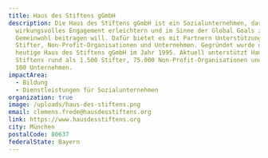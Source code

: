 ```yaml
---
title: Haus des Stiftens gGmbH
description: Die Haus des Stiftens gGmbH ist ein Sozialunternehmen, das
  wirkungsvolles Engagement erleichtern und im Sinne der Global Goals zu mehr
  Gemeinwohl beitragen will. Dafür bietet es mit Partnern Unterstützung für
  Stifter, Non-Profit-Organisationen und Unternehmen. Gegründet wurde die
  heutige Haus des Stiftens gGmbH im Jahr 1995. Aktuell unterstützt Haus des
  Stiftens rund als 1.500 Stifter, 75.000 Non-Profit-Organisationen und mehr als
  100 Unternehmen.
impactArea:
  - Bildung
  - Dienstleistungen für Sozialunternehmen
organization: true
image: /uploads/haus-des-stiftens.png
email: clemens.frede@hausdesstiftens.org
link: https://www.hausdesstiftens.org
city: München
postalCode: 80637
federalState: Bayern
---
```

